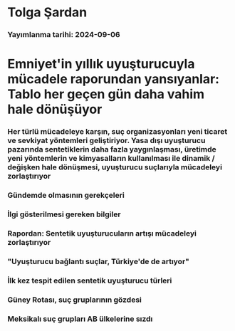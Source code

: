 # Tolga Şardan

### Yayımlanma tarihi: 2024-09-06

# Emniyet'in yıllık uyuşturucuyla mücadele raporundan yansıyanlar: Tablo her geçen gün daha vahim hale dönüşüyor


### Her türlü mücadeleye karşın, suç organizasyonları yeni ticaret ve sevkiyat yöntemleri geliştiriyor. Yasa dışı uyuşturucu pazarında sentetiklerin daha fazla yaygınlaşması, üretimde yeni yöntemlerin ve kimyasalların kullanılması ile dinamik / değişken hale dönüşmesi, uyuşturucu suçlarıyla mücadeleyi zorlaştırıyor


### Gündemde olmasının gerekçeleri


### İlgi gösterilmesi gereken bilgiler


### Rapordan: Sentetik uyuşturucuların artışı mücadeleyi zorlaştırıyor


### "Uyuşturucu bağlantı suçlar, Türkiye'de de artıyor"


### İlk kez tespit edilen sentetik uyuşturucu türleri


### Güney Rotası, suç gruplarının gözdesi


### Meksikalı suç grupları AB ülkelerine sızdı


